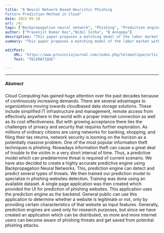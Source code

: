 ```yaml
---
title: "A Neural Network Based Heuristic Phishing
Pattern Prediction Method in Cloud" 
date: 2022-05-10
url: /4/
tags: ["Backpropagation neural network", "Phishing", "Prediction engine", "Cloud computing"]
author: ["Prasenjit Kumar Das","Nidul Sinha", "B Annappa"]
description: "This paper proposes a matching model of the labor market with job rationing: unemployment does not disappear in the absence of matching frictions." 
summary: "This paper proposes a matching model of the labor market with job rationing: unemployment does not disappear in the absence of matching frictions. In recessions, job rationing drives the rise in unemployment, whereas matching frictions contribute little to unemployment." 

editPost:
    URL: "https://www.provinciajournal.com/index.php/telematique/article/view/184"
    Text: "TELEMATIQUE"

---
```


<!-- ---

##### Download

+ [Paper](/1.pdf)
+ [Online appendix](/1a.pdf)
+ [Code and data](https://github.com/pmichaillat/job-rationing) -->

---

##### Abstract

Cloud Computing has gained huge attention over the past decades because of continuously
increasing demands. There are several advantages to organizations moving towards cloudbased
data storage solutions. These include simplified IT infrastructure and management,
remote access from effectively anywhere in the world with a proper internet connection as
well as its cost effectiveness. But with growing acceptance there lies the challenges of
privacy and security that requires further exploration. As millions of ordinary citizens are
using networks for banking, shopping, and filing their tax returns, network security is
looming on the horizon as a potentially massive problem. One of the most popular
information theft techniques is phishing. Nowadays information theft can cause a great deal
of trouble to the victim in a very short interval of time. Thus, a predictive model which can
predetermine threat is required of current scenario. We have also decided to create a highly
accurate predictive engine using Backpropagation Neural Networks. This, prediction engine
can detect and predict several types of threats. We then trained our prediction model to
specialize in phishing websites detection. Training was done using an available dataset. A
single page application was then created which provided the UI for prediction of phishing
websites. This application uses the prediction engine as the backend. General public can use
this application to determine whether a website is legitimate or not, only by providing certain
characteristics of that website as input features. Generally, prediction engines are used only
for research purposes, but since we have created an application which can be distributed, so
more and more internet users can become aware of phishing threats and get saved from
potential phishing attacks.


